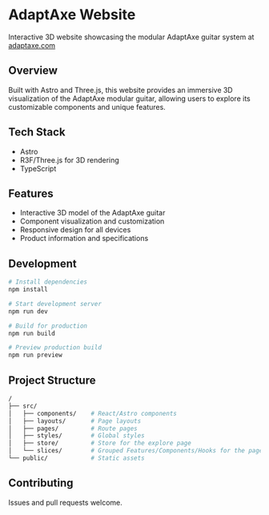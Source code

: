 # AdaptAxe Website

Interactive 3D website showcasing the modular AdaptAxe guitar system at [adaptaxe.com](https://adaptaxe.com)

## Overview

Built with Astro and Three.js, this website provides an immersive 3D visualization of the AdaptAxe modular guitar, allowing users to explore its customizable components and unique features.

## Tech Stack

- Astro
- R3F/Three.js for 3D rendering
- TypeScript

## Features

- Interactive 3D model of the AdaptAxe guitar
- Component visualization and customization
- Responsive design for all devices
- Product information and specifications

## Development

```bash
# Install dependencies
npm install

# Start development server
npm run dev

# Build for production
npm run build

# Preview production build
npm run preview
```

## Project Structure
```bash
/
├── src/
│   ├── components/    # React/Astro components
│   ├── layouts/       # Page layouts
│   ├── pages/         # Route pages
│   ├── styles/        # Global styles
│   ├── store/         # Store for the explore page
│   └── slices/        # Grouped Features/Components/Hooks for the pages
└── public/            # Static assets
```

## Contributing
Issues and pull requests welcome. 